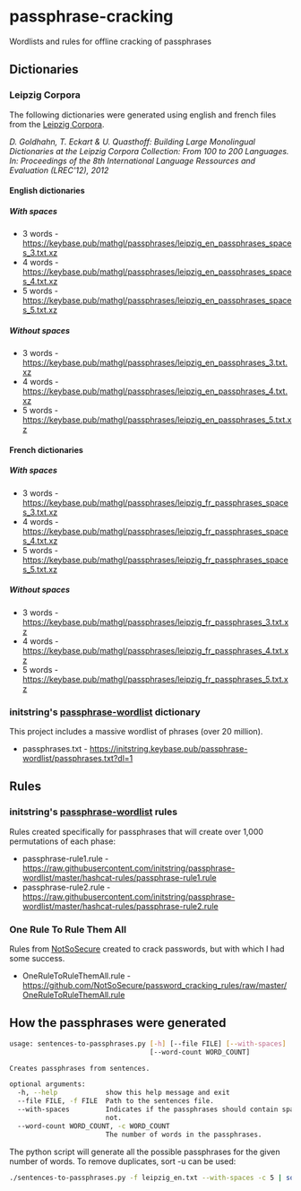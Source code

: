 # passphrase-cracking
Wordlists and rules for offline cracking of passphrases

## Dictionaries
### Leipzig Corpora
The following dictionaries were generated using english and french files from the [Leipzig Corpora](http://wortschatz.uni-leipzig.de/en/download/).

*D. Goldhahn, T. Eckart & U. Quasthoff: Building Large Monolingual Dictionaries at the Leipzig Corpora Collection: From 100 to 200 Languages.
In: Proceedings of the 8th International Language Ressources and Evaluation (LREC'12), 2012*

#### English dictionaries
##### With spaces
* 3 words - https://keybase.pub/mathgl/passphrases/leipzig_en_passphrases_spaces_3.txt.xz
* 4 words - https://keybase.pub/mathgl/passphrases/leipzig_en_passphrases_spaces_4.txt.xz
* 5 words - https://keybase.pub/mathgl/passphrases/leipzig_en_passphrases_spaces_5.txt.xz

##### Without spaces
* 3 words - https://keybase.pub/mathgl/passphrases/leipzig_en_passphrases_3.txt.xz
* 4 words - https://keybase.pub/mathgl/passphrases/leipzig_en_passphrases_4.txt.xz
* 5 words - https://keybase.pub/mathgl/passphrases/leipzig_en_passphrases_5.txt.xz

#### French dictionaries
##### With spaces
* 3 words - https://keybase.pub/mathgl/passphrases/leipzig_fr_passphrases_spaces_3.txt.xz
* 4 words - https://keybase.pub/mathgl/passphrases/leipzig_fr_passphrases_spaces_4.txt.xz
* 5 words - https://keybase.pub/mathgl/passphrases/leipzig_fr_passphrases_spaces_5.txt.xz

##### Without spaces
* 3 words - https://keybase.pub/mathgl/passphrases/leipzig_fr_passphrases_3.txt.xz
* 4 words - https://keybase.pub/mathgl/passphrases/leipzig_fr_passphrases_4.txt.xz
* 5 words - https://keybase.pub/mathgl/passphrases/leipzig_fr_passphrases_5.txt.xz

### initstring's [passphrase-wordlist](https://github.com/initstring/passphrase-wordlist) dictionary
This project includes a massive wordlist of phrases (over 20 million).

* passphrases.txt - https://initstring.keybase.pub/passphrase-wordlist/passphrases.txt?dl=1

## Rules
### initstring's [passphrase-wordlist](https://github.com/initstring/passphrase-wordlist) rules
Rules created specifically for passphrases that will create over 1,000 permutations of each phase:
* passphrase-rule1.rule - https://raw.githubusercontent.com/initstring/passphrase-wordlist/master/hashcat-rules/passphrase-rule1.rule
* passphrase-rule2.rule - https://raw.githubusercontent.com/initstring/passphrase-wordlist/master/hashcat-rules/passphrase-rule2.rule

### One Rule To Rule Them All
Rules from [NotSoSecure](https://github.com/NotSoSecure/password_cracking_rules) created to crack passwords, but with which I had some success.
* OneRuleToRuleThemAll.rule - https://github.com/NotSoSecure/password_cracking_rules/raw/master/OneRuleToRuleThemAll.rule

## How the passphrases were generated
```bash
usage: sentences-to-passphrases.py [-h] [--file FILE] [--with-spaces]
                                   [--word-count WORD_COUNT]

Creates passphrases from sentences.

optional arguments:
  -h, --help            show this help message and exit
  --file FILE, -f FILE  Path to the sentences file.
  --with-spaces         Indicates if the passphrases should contain spaces or
                        not.
  --word-count WORD_COUNT, -c WORD_COUNT
                        The number of words in the passphrases.
```

The python script will generate all the possible passphrases for the given number of words.
To remove duplicates, sort -u can be used:
```bash
./sentences-to-passphrases.py -f leipzig_en.txt --with-spaces -c 5 | sort -u -S4G > leipzig_en_passphrases_spaces_5.txt
```

